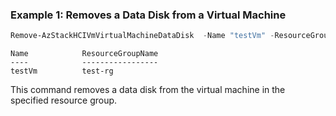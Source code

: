 ### Example 1: Removes a Data Disk from a Virtual Machine
```powershell
Remove-AzStackHCIVmVirtualMachineDataDisk  -Name "testVm" -ResourceGroupName "test-rg"  -DataDiskName "testVhd"

```
```output
Name            ResourceGroupName
----            -----------------
testVm          test-rg
```
This command removes a data disk from the virtual machine in the specified resource group. 

